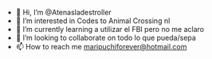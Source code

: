 - 👋 Hi, I’m @Atenasladestroller
- 👀 I’m interested in Codes to Animal Crossing nl
- 🌱 I’m currently learning a utilizar el FBI pero no me aclaro
- 💞️ I’m looking to collaborate on todo lo que pueda/sepa
- 📫 How to reach me maripuchiforever@hotmail.com

<!---
Atenasladestroller/Atenasladestroller is a ✨ special ✨ repository because its `README.md` (this file) appears on your GitHub profile.
You can click the Preview link to take a look at your changes.
--->
